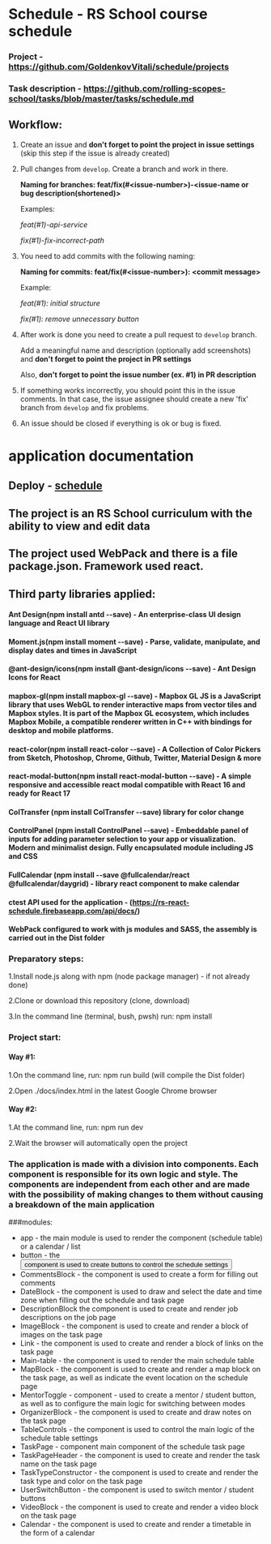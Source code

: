 # Schedule - RS School course schedule

### Project - https://github.com/GoldenkovVitali/schedule/projects
### Task description - https://github.com/rolling-scopes-school/tasks/blob/master/tasks/schedule.md

## Workflow:

1) Create an issue and **don't forget to point the project in issue settings** (skip this step if the issue is already created)
2) Pull changes from `develop`. Create a branch and work in there.

   **Naming for branches: feat/fix(#\<issue-number>)-<issue-name or bug description(shortened)>**

   Examples: 
   
   _feat(#1)-api-service_
   
   _fix(#1)-fix-incorrect-path_
3) You need to add commits with the following naming: 

   **Naming for commits: feat/fix(#\<issue-number>): \<commit message>**
 
   Example: 
   
   _feat(#1): initial structure_
   
   _fix(#1): remove unnecessary button_
4) After work is done you need to create a pull request to `develop` branch.

   Add a meaningful name and description (optionally add screenshots) and **don't forget to point the project in PR settings**

   Also, **don't forget to point the issue number (ex. #1) in PR description**

5) If something works incorrectly, you should point this in the issue comments. In that case, the issue assignee should create a new 'fix' branch from `develop` and fix problems.

6) An issue should be closed if everything is ok or bug is fixed.

# application documentation
## Deploy - [schedule](https://nostalgic-villani-310ca1.netlify.app)
## The project is an RS School curriculum with the ability to view and edit data

## The project used WebPack and there is a file package.json. Framework used react. 
## Third party libraries applied:

#### Ant Design(npm install antd --save) - An enterprise-class UI design language and React UI library
#### Moment.js(npm install moment --save) - Parse, validate, manipulate, and display dates and times in JavaScript
#### @ant-design/icons(npm install @ant-design/icons --save) - Ant Design Icons for React
#### mapbox-gl(npm install mapbox-gl --save) - Mapbox GL JS is a JavaScript library that uses WebGL to render interactive maps from vector tiles and Mapbox styles. It is part of the Mapbox GL ecosystem, which includes Mapbox Mobile, a compatible renderer written in C++ with bindings for desktop and mobile platforms.
#### react-color(npm install react-color --save) - A Collection of Color Pickers from Sketch, Photoshop, Chrome, Github, Twitter, Material Design & more
#### react-modal-button(npm install react-modal-button --save) - A simple responsive and accessible react modal compatible with React 16 and ready for React 17
#### ColTransfer (npm install ColTransfer --save) library for color change
#### ControlPanel (npm install ControlPanel --save) - Embeddable panel of inputs for adding parameter selection to your app or visualization. Modern and minimalist design. Fully encapsulated module including JS and CSS
#### FullCalendar (npm install --save @fullcalendar/react @fullcalendar/daygrid) - library react component to make calendar
#### ctest API used for the application - (https://rs-react-schedule.firebaseapp.com/api/docs/)
#### WebPack configured to work with js modules and SASS, the assembly is carried out in the Dist folder

### Preparatory steps:

1.Install node.js along with npm (node package manager) - if not already done)

2.Clone or download this repository (clone, download)

3.In the command line (terminal, bush, pwsh) run: npm install

### Project start:

#### Way #1:

1.On the command line, run: npm run build (will compile the Dist folder)

2.Open ./docs/index.html in the latest Google Chrome browser

#### Way #2:

1.At the command line, run: npm run dev

2.Wait the browser will automatically open the project

### The application is made with a division into components. Each component is responsible for its own logic and style. The components are independent from each other and are made with the possibility of making changes to them without causing a breakdown of the main application

###modules:
* app - the main module is used to render the <MainTable /> component (schedule table) or a calendar / list
* button - the <Button /> component is used to create buttons to control the schedule settings
* CommentsBlock - the <CommentForm /> component is used to create a form for filling out comments
* DateBlock - the <DateBlock /> component is used to draw and select the date and time zone when filling out the schedule and task page
* DescriptionBlock  the <DescriptionBlock /> component is used to create and render job descriptions on the job page
* ImageBlock - the <ImageBlock /> component is used to create and render a block of images on the task page
* Link - the <Link /> component is used to create and render a block of links on the task page
* Main-table - the <MainTable /> component is used to render the main schedule table
* MapBlock - the <MapBlock /> component is used to create and render a map block on the task page, as well as indicate the event location on the schedule page
* MentorToggle - <MentorToggleButton /> component - used to create a mentor / student button, as well as to configure the main logic for switching between modes
* OrganizerBlock - the <OrganizerBlock /> component is used to create and draw notes on the task page
* TableControls - the <TableControls /> component is used to control the main logic of the schedule table settings
* TaskPage - <TaskPage /> component main component of the schedule task page
* TaskPageHeader - the <TaskPageHeader /> component is used to create and render the task name on the task page
* TaskTypeConstructor - the <TaskTypeConstructor /> component is used to create and render the task type and color on the task page
* UserSwitchButton - the <UserSwitchButton /> component is used to switch mentor / student buttons
* VideoBlock - the <VideoBlock /> component is used to create and render a video block on the task page
* Calendar - the <Calendar /> component is used to create and render a timetable in the form of a calendar
